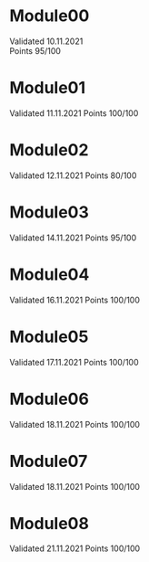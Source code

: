 # Module00
Validated 10.11.2021\
Points 95/100

# Module01
Validated 11.11.2021
Points 100/100

# Module02
Validated 12.11.2021
Points 80/100

# Module03
Validated 14.11.2021
Points 95/100

# Module04
Validated 16.11.2021
Points 100/100

# Module05
Validated 17.11.2021
Points 100/100

# Module06
Validated 18.11.2021
Points 100/100

# Module07
Validated 18.11.2021
Points 100/100

# Module08
Validated 21.11.2021
Points 100/100
